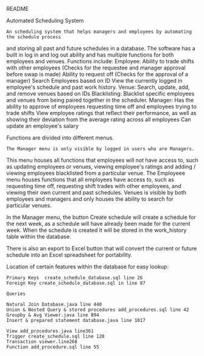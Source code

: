 README

Automated Scheduling System

    An scheduling system that helps managers and employees by automating the schedule process
and storing all past and future schedules in a database. The software has a built in log in and log out ability 
and has multiple functions for both employees and venues. Functions include:
    Employee:
        Ability to trade shifts with other employees
            (Checks for the requestee and manager approval before swap is made)
        Ability to request off
            (Checks for the approval of a manager)
        Search Employees based on ID
        View the currently logged in employee's schedule and past work history.
    Venue:
        Search, update, add, and remove venues based on IDs
    Blacklisting:
        Blacklist specific employees and venues from being paired together in the scheduler.
    Manager:
        Has the ability to approve of employees requesting time off and employees trying to trade shifts
        View employee ratings that reflect their performance, as well as showing their deviation from the
        average rating across all employees
        Can update an employee's salary

Functions are divided into different menus. 
    
    The Manager menu is only visible by logged in users who are Managers.
This menu houses all functions that employees will not have access to, such as updating employees or venues,
viewing employee's ratings and adding / viewing employees blacklisted from a particular venue.
    The Employeee menu houses functions that all employees have access to, such as requesting time off,
requesting shift trades with other employees, and viewing their own current and past schedules.
    Venues is visible by both employees and managers and only houses the ability to search for particular venues.

In the Manager menu, the button Create schedule will create a schedule for the next week, as a 
schedule will have already been made for the current week. When the schedule is created it will be stored in the
work_history table within the database.

There is also an export to Excel button that will convert the current or future schedule into an Excel spreadsheet
for portability.


Location of certain features within the database for easy lookup:

    Primary Keys  create_schedule_database.sql line 26
    Foreign Key create_schedule_database.sql in line 87
        
    Queries
    
    Natural Join Database.java line 440
    Union & Nested Query & stored procedures add_procedures.sql line 42
    Groupby & Avg Viewer.java line 894
    Insert & prepared statement database.java line 1017

    View add_procedures.java line361
    Trigger create_schedule.sql line 120
    Transaction viewer.line268
    Function add_procedure.sql line 55
